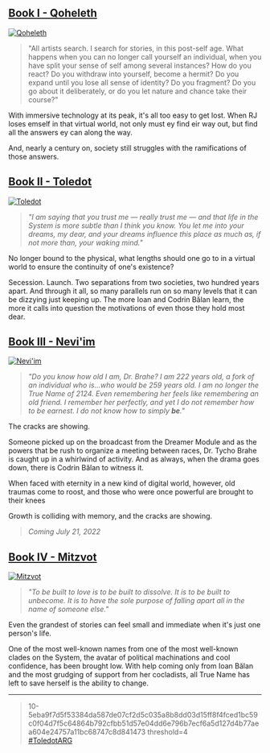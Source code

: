 ---
---

## [Book I - Qoheleth](https://qoheleth.post-self.ink)

[![Qoheleth](/img/qoheleth.png)](https://qoheleth.post-self.ink)

> "All artists search. I search for stories, in this post-self age.  What happens when you can no longer call yourself an individual, when  you have split your sense of self among several instances? How do you  react? Do you withdraw into yourself, become a hermit? Do you expand  until you lose all sense of identity? Do you fragment? Do you go about  it deliberately, or do you let nature and chance take their course?"

With  immersive technology at its peak, it's all too easy to get lost. When  RJ loses emself in that virtual world, not only must ey find eir way  out, but find all the answers ey can along the way.

And, nearly a century on, society still struggles with the ramifications of those answers.

## [Book II - Toledot](https://toledot.post-self.ink)

[![Toledot](/img/toledot.png)](https://toledot.post-self.ink)

> *"I am saying that you trust me — really trust me — and that life in the System is more subtle than I think you know. You let me into your dreams, my dear, and your dreams influence this place as much as, if not more than, your waking mind."*

No longer bound to the physical, what lengths should one go to in a virtual world to ensure the continuity of one's existence?

Secession. Launch. Two separations from two societies, two hundred years apart. And through it all, so many parallels run on so many levels that it can be dizzying just keeping up. The more Ioan and Codrin Bălan learn, the more it calls into question the motivations of even those they hold most dear.

## [Book III - Nevi'im](https://neviim.post-self.ink)

[![Nevi'im](https://via.placeholder.com/200x313?text=Nevi'im)](https://neviim.post-self.ink)

> *"Do you know how old I am, Dr. Brahe? I am 222 years old, a fork of an individual who is...who would be 259 years old. I am no longer the True Name of 2124. Even remembering her feels like remembering an old friend. I remember her perfectly, and yet I do not remember how to be earnest. I do not know how to simply **be**."*

The cracks are showing.

Someone picked up on the broadcast from the Dreamer Module and as the powers that be rush to organize a meeting between races, Dr. Tycho Brahe is caught up in a whirlwind of activity. And as always, when the drama goes down, there is Codrin Bălan to witness it.

When faced with eternity in a new kind of digital world, however, old traumas come to roost, and those who were once powerful are brought to their knees

Growth is colliding with memory, and the cracks are showing.

> *Coming July 21, 2022*

## [Book IV - Mitzvot](https://mitzvot.post-self.ink)

[![Mitzvot](https://via.placeholder.com/200x313?text=Mitzvot)](https://mitzvot.post-self.ink)

> *"To be built to love is to be built to dissolve. It is to be built to unbecome. It is to have the sole purpose of falling apart all in the name of someone else."*

Even the grandest of stories can feel small and immediate when it's just one person's life.

One of the most well-known names from one of the most well-known clades on the System, the avatar of political machinations and cool confidence, has been brought low. With help coming only from Ioan Bălan and the most grudging of support from her cocladists, all True Name has left to save herself is the ability to change. 

-----

> 10-5eba9f7d5f53384da587de07cf2d5c035a8b8dd03d15ff8f4fced1bc59c0f04d7f5c64864b792cfbb51d57e04dd6e796b7ecf6a5d127d4b77aea604e24757a11bc68747c8d841473
> threshold=4  
> [#ToledotARG](https://twitter.com/search?q=%23ToledotARG&src=typed_query&f=top)
>
